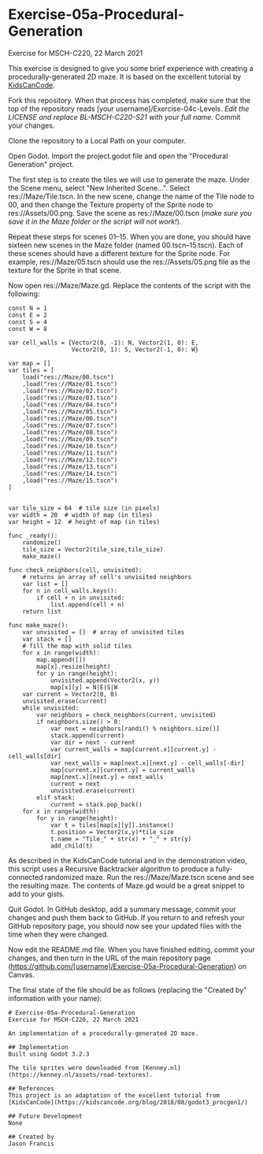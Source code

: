 # Exercise-05a-Procedural-Generation
Exercise for MSCH-C220, 22 March 2021

This exercise is designed to give you some brief experience with creating a procedurally-generated 2D maze. It is based on the excellent tutorial by [KidsCanCode](https://kidscancode.org/blog/2018/08/godot3_procgen1/).

Fork this repository. When that process has completed, make sure that the top of the repository reads [your username]/Exercise-04c-Levels. *Edit the LICENSE and replace BL-MSCH-C220-S21 with your full name.* Commit your changes.

Clone the repository to a Local Path on your computer.

Open Godot. Import the project.godot file and open the "Procedural Generation" project.

The first step is to create the tiles we will use to generate the maze. Under the Scene menu, select "New Inherited Scene…". Select res://Maze/Tile.tscn. In the new scene, change the name of the Tile node to 00, and then change the Texture property of the Sprite node to res://Assets/00.png. Save the scene as res://Maze/00.tscn (*make sure you save it in the Maze folder or the script will not work!*).

Repeat these steps for scenes 01–15. When you are done, you should have sixteen new scenes in the Maze folder (named 00.tscn–15.tscn). Each of these scenes should have a different texture for the Sprite node. For example, res://Maze/05.tscn should use the res://Assets/05.png file as the texture for the Sprite in that scene.

Now open res://Maze/Maze.gd. Replace the contents of the script with the following:
```
const N = 1
const E = 2
const S = 4
const W = 8

var cell_walls = {Vector2(0, -1): N, Vector2(1, 0): E, 
				  Vector2(0, 1): S, Vector2(-1, 0): W}

var map = []
var tiles = [
	load("res://Maze/00.tscn")
	,load("res://Maze/01.tscn")
	,load("res://Maze/02.tscn")
	,load("res://Maze/03.tscn")
	,load("res://Maze/04.tscn")
	,load("res://Maze/05.tscn")
	,load("res://Maze/06.tscn")
	,load("res://Maze/07.tscn")
	,load("res://Maze/08.tscn")
	,load("res://Maze/09.tscn")
	,load("res://Maze/10.tscn")
	,load("res://Maze/11.tscn")
	,load("res://Maze/12.tscn")
	,load("res://Maze/13.tscn")
	,load("res://Maze/14.tscn")
	,load("res://Maze/15.tscn")
]


var tile_size = 64  # tile size (in pixels)
var width = 20  # width of map (in tiles)
var height = 12  # height of map (in tiles)

func _ready():
	randomize()
	tile_size = Vector2(tile_size,tile_size)
	make_maze()
	
func check_neighbors(cell, unvisited):
	# returns an array of cell's unvisited neighbors
	var list = []
	for n in cell_walls.keys():
		if cell + n in unvisited:
			list.append(cell + n)
	return list
	
func make_maze():
	var unvisited = []  # array of unvisited tiles
	var stack = []
	# fill the map with solid tiles
	for x in range(width):
		map.append([])
		map[x].resize(height)
		for y in range(height):
			unvisited.append(Vector2(x, y))
			map[x][y] = N|E|S|W
	var current = Vector2(0, 0)
	unvisited.erase(current)
	while unvisited:
		var neighbors = check_neighbors(current, unvisited)
		if neighbors.size() > 0:
			var next = neighbors[randi() % neighbors.size()]
			stack.append(current)
			var dir = next - current
			var current_walls = map[current.x][current.y] - cell_walls[dir]
			var next_walls = map[next.x][next.y] - cell_walls[-dir]
			map[current.x][current.y] = current_walls
			map[next.x][next.y] = next_walls
			current = next
			unvisited.erase(current)
		elif stack:
			current = stack.pop_back()
	for x in range(width):
		for y in range(height):
			var t = tiles[map[x][y]].instance()
			t.position = Vector2(x,y)*tile_size
			t.name = "Tile_" + str(x) + "_" + str(y)
			add_child(t)
```

As described in the KidsCanCode tutorial and in the demonstration video, this script uses a Recursive Backtracker algorithm to produce a fully-connected randomized maze. Run the res://Maze/Maze.tscn scene and see the resulting maze. The contents of Maze.gd would be a great snippet to add to your gists.

Quit Godot. In GitHub desktop, add a summary message, commit your changes and push them back to GitHub. If you return to and refresh your GitHub repository page, you should now see your updated files with the time when they were changed.

Now edit the README.md file. When you have finished editing, commit your changes, and then turn in the URL of the main repository page (https://github.com/[username]/Exercise-05a-Procedural-Generation) on Canvas.

The final state of the file should be as follows (replacing the "Created by" information with your name):
```
# Exercise-05a-Procedural-Generation
Exercise for MSCH-C220, 22 March 2021

An implementation of a procedurally-generated 2D maze.

## Implementation
Built using Godot 3.2.3

The tile sprites were downloaded from [Kenney.nl](https://kenney.nl/assets/road-textures).

## References
This project is an adaptation of the excellent tutorial from [KidsCanCode](https://kidscancode.org/blog/2018/08/godot3_procgen1/)

## Future Development
None

## Created by 
Jason Francis
```
